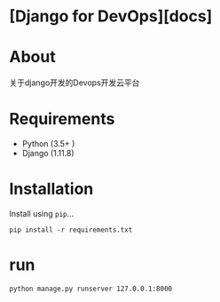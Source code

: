 # [Django for DevOps][docs]

# About

关于django开发的Devops开发云平台

# Requirements

* Python (3.5+ )
* Django (1.11.8)

# Installation

Install using `pip`...

    pip install -r requirements.txt
    
# run

    python manage.py runserver 127.0.0.1:8000
